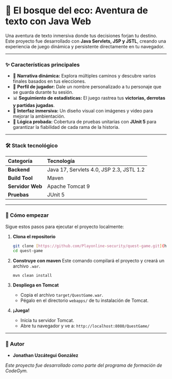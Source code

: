 # 🌳 El bosque del eco: Aventura de texto con Java Web

Una aventura de texto inmersiva donde tus decisiones forjan tu destino. Este proyecto fue desarrollado con **Java Servlets, JSP y JSTL**, creando una experiencia de juego dinámica y persistente directamente en tu navegador.

---

### ✨ Características principales

* 📖 **Narrativa dinámica:** Explora múltiples caminos y descubre varios finales basados en tus elecciones.
* 👤 **Perfil de jugador:** Dale un nombre personalizado a tu personaje que se guarda durante tu sesión.
* 📊 **Seguimiento de estadísticas:** El juego rastrea tus **victorias, derrotas y partidas jugadas**.
* 🎨 **Interfaz inmersiva:** Un diseño visual con imágenes y video para mejorar la ambientación.
* 🧪 **Lógica probada:** Cobertura de pruebas unitarias con **JUnit 5** para garantizar la fiabilidad de cada rama de la historia.

---

### 🛠️ Stack tecnológico

| Categoría      | Tecnología                                      |
| :------------- | :---------------------------------------------- |
| **Backend** | Java 17, Servlets 4.0, JSP 2.3, JSTL 1.2          |
| **Build Tool** | Maven                                           |
| **Servidor Web** | Apache Tomcat 9                                 |
| **Pruebas** | JUnit 5                                         |

---

### 🚀 Cómo empezar

Sigue estos pasos para ejecutar el proyecto localmente:

1.  **Clona el repositorio**
    ```bash
    git clone [https://github.com/Playonline-security/quest-game.git](https://github.com/Playonline-security/quest-game.git)
    cd quest-game
    ```

2.  **Construye con maven**
    Este comando compilará el proyecto y creará un archivo `.war`.
    ```bash
    mvn clean install
    ```

3.  **Despliega en Tomcat**
    * Copia el archivo `target/QuestGame.war`.
    * Pégalo en el directorio `webapps/` de tu instalación de Tomcat.

4.  **¡Juega!**
    * Inicia tu servidor Tomcat.
    * Abre tu navegador y ve a: `http://localhost:8080/QuestGame/`

---

### 👤 Autor

* **Jonathan Uzcátegui González**

_Este proyecto fue desarrollado como parte del programa de formación de CodeGym._
